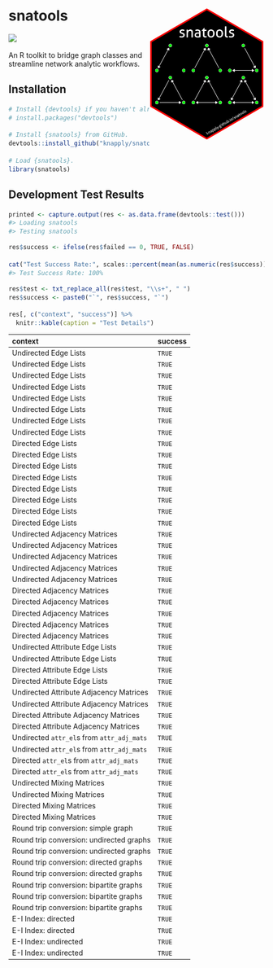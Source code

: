 
<!-- README.Rmd generates README.md. -->
snatools <a href="man/figures/logo.png"> <img src="man/figures/logo.png" align="right" height="45%" width="45%" href="man/figures/logo.png"/> </a>
==================================================================================================================================================

[![](https://img.shields.io/badge/devel%20version-0.0.0.9-red.svg)](https://github.com/knapply/snatools)

An R toolkit to bridge graph classes and streamline network analytic workflows.

Installation
------------

``` r
# Install {devtools} if you haven't already.
# install.packages("devtools")

# Install {snatools} from GitHub.
devtools::install_github("knapply/snatools")

# Load {snatools}.
library(snatools)
```

Development Test Results
------------------------

``` r
printed <- capture.output(res <- as.data.frame(devtools::test()))
#> Loading snatools
#> Testing snatools
```

``` r
res$success <- ifelse(res$failed == 0, TRUE, FALSE)

cat("Test Success Rate:", scales::percent(mean(as.numeric(res$success))))
#> Test Success Rate: 100%
```

``` r
res$test <- txt_replace_all(res$test, "\\s+", " ")
res$success <- paste0("`", res$success, "`")

res[, c("context", "success")] %>% 
  knitr::kable(caption = "Test Details")
```

| context                                    | success |
|:-------------------------------------------|:--------|
| Undirected Edge Lists                      | `TRUE`  |
| Undirected Edge Lists                      | `TRUE`  |
| Undirected Edge Lists                      | `TRUE`  |
| Undirected Edge Lists                      | `TRUE`  |
| Undirected Edge Lists                      | `TRUE`  |
| Undirected Edge Lists                      | `TRUE`  |
| Undirected Edge Lists                      | `TRUE`  |
| Undirected Edge Lists                      | `TRUE`  |
| Directed Edge Lists                        | `TRUE`  |
| Directed Edge Lists                        | `TRUE`  |
| Directed Edge Lists                        | `TRUE`  |
| Directed Edge Lists                        | `TRUE`  |
| Directed Edge Lists                        | `TRUE`  |
| Directed Edge Lists                        | `TRUE`  |
| Directed Edge Lists                        | `TRUE`  |
| Directed Edge Lists                        | `TRUE`  |
| Undirected Adjacency Matrices              | `TRUE`  |
| Undirected Adjacency Matrices              | `TRUE`  |
| Undirected Adjacency Matrices              | `TRUE`  |
| Undirected Adjacency Matrices              | `TRUE`  |
| Undirected Adjacency Matrices              | `TRUE`  |
| Directed Adjacency Matrices                | `TRUE`  |
| Directed Adjacency Matrices                | `TRUE`  |
| Directed Adjacency Matrices                | `TRUE`  |
| Directed Adjacency Matrices                | `TRUE`  |
| Directed Adjacency Matrices                | `TRUE`  |
| Undirected Attribute Edge Lists            | `TRUE`  |
| Undirected Attribute Edge Lists            | `TRUE`  |
| Directed Attribute Edge Lists              | `TRUE`  |
| Directed Attribute Edge Lists              | `TRUE`  |
| Undirected Attribute Adjacency Matrices    | `TRUE`  |
| Undirected Attribute Adjacency Matrices    | `TRUE`  |
| Directed Attribute Adjacency Matrices      | `TRUE`  |
| Directed Attribute Adjacency Matrices      | `TRUE`  |
| Undirected `attr_el`s from `attr_adj_mats` | `TRUE`  |
| Undirected `attr_el`s from `attr_adj_mats` | `TRUE`  |
| Directed `attr_el`s from `attr_adj_mats`   | `TRUE`  |
| Directed `attr_el`s from `attr_adj_mats`   | `TRUE`  |
| Undirected Mixing Matrices                 | `TRUE`  |
| Undirected Mixing Matrices                 | `TRUE`  |
| Directed Mixing Matrices                   | `TRUE`  |
| Directed Mixing Matrices                   | `TRUE`  |
| Round trip conversion: simple graph        | `TRUE`  |
| Round trip conversion: undirected graphs   | `TRUE`  |
| Round trip conversion: undirected graphs   | `TRUE`  |
| Round trip conversion: directed graphs     | `TRUE`  |
| Round trip conversion: directed graphs     | `TRUE`  |
| Round trip conversion: bipartite graphs    | `TRUE`  |
| Round trip conversion: bipartite graphs    | `TRUE`  |
| Round trip conversion: bipartite graphs    | `TRUE`  |
| E-I Index: directed                        | `TRUE`  |
| E-I Index: directed                        | `TRUE`  |
| E-I Index: undirected                      | `TRUE`  |
| E-I Index: undirected                      | `TRUE`  |
